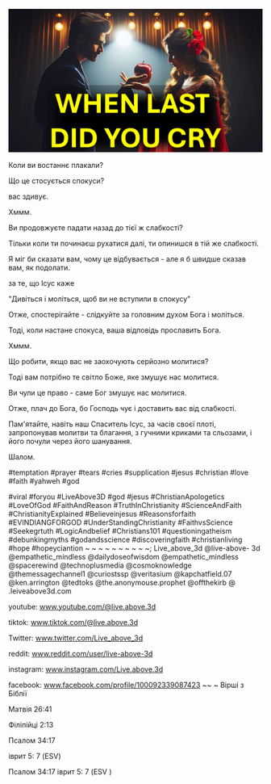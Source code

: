 ![Video cover image](../cover.jpeg "cover-photo")

Коли ви востаннє плакали?

Що це стосується спокуси?

вас здивує.

Хммм.

Ви продовжуєте падати назад до тієї ж слабкості?

Тільки коли ти починаєш рухатися далі, ти опинишся в тій же слабкості.

Я міг би сказати вам, чому це відбувається - але я б швидше сказав вам, як подолати.

за те, що Ісус каже

"Дивіться і моліться, щоб ви не вступили в спокусу"

Отже, спостерігайте - слідкуйте за головним духом Бога і моліться.

Тоді, коли настане спокуса, ваша відповідь прославить Бога.

Хммм.

Що робити, якщо вас не заохочують серйозно молитися?

Тоді вам потрібно те світло Боже, яке змушує нас молитися.

Ви чули це право - саме Бог змушує нас молитися.

Отже, плач до Бога, бо Господь чує і доставить вас від слабкості.

Пам'ятайте, навіть наш Спаситель Ісус, за часів своєї плоті, запропонував молитви та благання, з гучними криками та сльозами, і його почули через його шанування.

Шалом.


#temptation #prayer #tears #cries #supplication #jesus #christian #love #faith #yahweh #god

#viral #foryou #LiveAbove3D #god #jesus #ChristianApologetics #LoveOfGod #FaithAndReason #TruthInChristianity #ScienceAndFaith #ChristianityExplained #Believeinjesus #Reasonsforfaith #EVINDIANGFORGOD #UnderStandingChristianity #FaithvsScience #Seekegrtuth #LogicAndbelief #Christians101 #questioningatheism #debunkingmyths #godandsscience #discoveringfaith #christianliving #hope #hopeyciantion ~ ~ ~ ~ ~ ~ ~ ~ ~ ~; Live_above_3d @live-above- 3d @empathetic_mindless @dailydoseofwisdom @empathetic_mindless @spacerewind @technoplusmedia @cosmoknowledge @themessagechannel1 @curiostssp @veritasium @kapchatfield.07 @ken.arrington @tedtoks @the.anonymouse.prophet @offthekirb @ .leiveabove3d.com

youtube: www.youtube.com/@live.above.3d


tiktok: www.tiktok.com/@live.above.3d

Twitter: www.twitter.com/Live_above_3d

reddit: www.reddit.com/user/live-above-3d

instagram: www.instagram.com/Live.above.3d

facebook: www.facebook.com/profile/100092339087423 ~~ ~ Вірші з Біблії

Матвія 26:41

Філіпійці 2:13

Псалом 34:17


іврит 5: 7 (ESV)

Псалом 34:17
іврит 5: 7 (ESV )